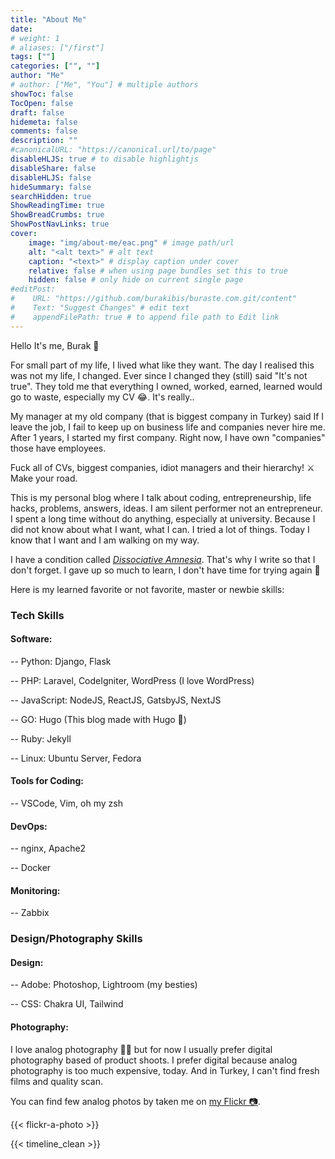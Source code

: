 ```yaml
---
title: "About Me"
date: 
# weight: 1
# aliases: ["/first"]
tags: [""]
categories: ["", ""]
author: "Me"
# author: ["Me", "You"] # multiple authors
showToc: false
TocOpen: false
draft: false
hidemeta: false
comments: false
description: ""
#canonicalURL: "https://canonical.url/to/page"
disableHLJS: true # to disable highlightjs
disableShare: false
disableHLJS: false
hideSummary: false
searchHidden: true
ShowReadingTime: true
ShowBreadCrumbs: true
ShowPostNavLinks: true
cover:
    image: "img/about-me/eac.png" # image path/url
    alt: "<alt text>" # alt text
    caption: "<text>" # display caption under cover
    relative: false # when using page bundles set this to true
    hidden: false # only hide on current single page
#editPost:
#    URL: "https://github.com/burakibis/buraste.com.git/content"
#    Text: "Suggest Changes" # edit text
#    appendFilePath: true # to append file path to Edit link
---
```


Hello It's me, Burak 👋

For small part of my life, I lived what like they want. The day I realised this was not my life, I changed. Ever since I changed they (still) said "It's not true". They told me that everything I owned, worked, earned, learned would go to waste, especially my CV 😂. It's really.. 

My manager at my old company (that is biggest company in Turkey) said If I leave the job, I fail to keep up on business life and companies never hire me. After 1 years, I started my first company. Right now, I have own "companies" those have employees.

Fuck all of CVs, biggest companies, idiot managers and their hierarchy! ⚔️
Make your road.

This is my personal blog where I talk about coding, entrepreneurship, life hacks, problems, answers, ideas. I am silent performer not an entrepreneur. I spent a long time without do anything, especially at university. Because I did not know about what I want, what I can. I tried a lot of things. Today I know that I want and I am walking on my way.

I have a condition called [_Dissociative Amnesia_](https://en.wikipedia.org/wiki/Psychogenic_amnesia).
That's why I write so that I don't forget.
I gave up so much to learn, I don't have time for trying again 🧠 

Here is my learned favorite or not favorite, master or newbie skills:

### Tech Skills
#### Software:

-- Python: Django, Flask

-- PHP: Laravel, CodeIgniter, WordPress (I love WordPress)

-- JavaScript: NodeJS, ReactJS, GatsbyJS, NextJS

-- GO: Hugo (This blog made with Hugo 🎉)

-- Ruby: Jekyll

-- Linux: Ubuntu Server, Fedora

#### Tools for Coding:

-- VSCode, Vim, oh my zsh

#### DevOps:

-- nginx, Apache2

-- Docker

#### Monitoring:

-- Zabbix

### Design/Photography Skills

#### Design:

-- Adobe: Photoshop, Lightroom (my besties)

-- CSS: Chakra UI, Tailwind

#### Photography:

I love analog photography 👰‍♀️ but for now I usually prefer digital photography based of product shoots. I prefer digital because analog photography is too much expensive, today. And in Turkey, I can't find fresh films and quality scan.

You can find few analog photos by taken me on [my Flickr 📷](https://www.flickr.com/photos/burakibis/).

{{< flickr-a-photo >}}



{{< timeline_clean >}}
